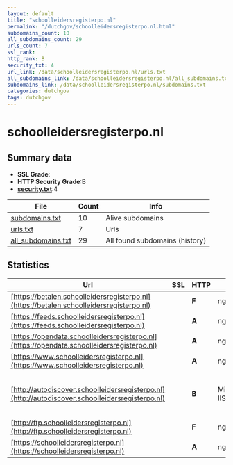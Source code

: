 ```yaml
---
layout: default
title: "schoolleidersregisterpo.nl"
permalink: "/dutchgov/schoolleidersregisterpo.nl.html"
subdomains_count: 10
all_subdomains_count: 29
urls_count: 7
ssl_rank: 
http_rank: B
security_txt: 4
url_link: /data/schoolleidersregisterpo.nl/urls.txt
all_subdomains_link: /data/schoolleidersregisterpo.nl/all_subdomains.txt
subdomains_link: /data/schoolleidersregisterpo.nl/subdomains.txt
categories: dutchgov
tags: dutchgov
---
```



# schoolleidersregisterpo.nl
## Summary data


 - **SSL Grade**:
 - **HTTP Security Grade**:B
 - **[security.txt](https://www.digitaleoverheid.nl/nieuws/standaard-security-txt-nu-verplicht-voor-overheid/)**:4


| File       | Count | Info |
|------------|-------|------|
|[subdomains.txt](/DutchGovScope/data/schoolleidersregisterpo.nl/subdomains.txt)|10|Alive subdomains|
|[urls.txt](/DutchGovScope/data/schoolleidersregisterpo.nl/urls.txt)|7|Urls|
|[all_subdomains.txt](/DutchGovScope/data/schoolleidersregisterpo.nl/all_subdomains.txt)|29|All found subdomains (history)|


## Statistics


| Url | SSL | HTTP | Server | Cookie | HSTS | CORS | CTO | CSP | XFO | XXP | RP |FP| Tech |Title |
|--------|-------|-------|------|------|------|------|------|------|------|------|------|------|------|------|
|[https://betalen.schoolleidersregisterpo.nl](https://betalen.schoolleidersregisterpo.nl)| | **F**|nginx| | | | | | | | :white_check_mark: | |Nginx|503 Service Temp...|
|[https://feeds.schoolleidersregisterpo.nl](https://feeds.schoolleidersregisterpo.nl)| | **A**|nginx| |:white_check_mark: | | | | :white_check_mark: | :white_check_mark: | :white_check_mark: | |HSTS Nginx||
|[https://opendata.schoolleidersregisterpo.nl](https://opendata.schoolleidersregisterpo.nl)| | **A**|nginx| |:white_check_mark: | | | | :white_check_mark: | :white_check_mark: | :white_check_mark: | |HSTS Nginx||
|[https://www.schoolleidersregisterpo.nl](https://www.schoolleidersregisterpo.nl)| | **A**|nginx| |:white_check_mark: | | |:warning: | :white_check_mark: | :white_check_mark: | :white_check_mark: | |Bloomreach HSTS Nginx|Home | Schoollei...|
|[http://autodiscover.schoolleidersregisterpo.nl](http://autodiscover.schoolleidersregisterpo.nl)| | **B**|Microsoft-IIS/10.0|:white_check_mark: |:white_check_mark: | | | | :white_check_mark: | :white_check_mark: | :white_check_mark: | |IIS:10.0 Microsoft ASP.NET Windows Server||
|[http://ftp.schoolleidersregisterpo.nl](http://ftp.schoolleidersregisterpo.nl)| | **F**|nginx/1.18.0| | | | | | | | :white_check_mark: | |Nginx:1.18.0|Combell.com Park...|
|[https://schoolleidersregisterpo.nl](https://schoolleidersregisterpo.nl)| | **A**|nginx| |:white_check_mark: | | |:warning: | :white_check_mark: | :white_check_mark: | :white_check_mark: | |HSTS Nginx|301 Moved Perman...|

